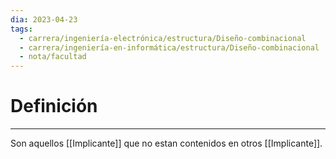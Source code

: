 ```yaml
---
dia: 2023-04-23
tags:
  - carrera/ingeniería-electrónica/estructura/Diseño-combinacional
  - carrera/ingeniería-en-informática/estructura/Diseño-combinacional
  - nota/facultad
---
```

# Definición
---
Son aquellos [[Implicante]] que no estan contenidos en otros [[Implicante]].